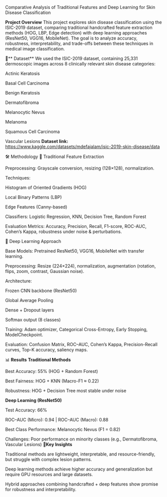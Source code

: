 Comparative Analysis of Traditional Features and Deep Learning for Skin Disease Classification

**Project Overview**
This project explores skin disease classification using the ISIC-2019 dataset, comparing traditional handcrafted feature extraction methods (HOG, LBP, Edge detection) with deep learning approaches (ResNet50, VGG16, MobileNet). The goal is to analyze accuracy, robustness, interpretability, and trade-offs between these techniques in medical image classification.

📂** Dataset**
We used the ISIC-2019 dataset, containing 25,331 dermoscopic images across 8 clinically relevant skin disease categories:

Actinic Keratosis

Basal Cell Carcinoma

Benign Keratosis

Dermatofibroma

Melanocytic Nevus

Melanoma

Squamous Cell Carcinoma

Vascular Lesions
**Dataset link:** https://www.kaggle.com/datasets/mdefajalam/isic-2019-skin-disease/data

🛠️ Methodology
🔹 Traditional Feature Extraction

Preprocessing: Grayscale conversion, resizing (128×128), normalization.

Techniques:

Histogram of Oriented Gradients (HOG)

Local Binary Patterns (LBP)

Edge Features (Canny-based)

Classifiers: Logistic Regression, KNN, Decision Tree, Random Forest

Evaluation Metrics: Accuracy, Precision, Recall, F1-score, ROC-AUC, Cohen’s Kappa, robustness under noise & perturbations.

🔹 Deep Learning Approach

Base Models: Pretrained ResNet50, VGG16, MobileNet with transfer learning.

Preprocessing: Resize (224×224), normalization, augmentation (rotation, flips, zoom, contrast, Gaussian noise).

Architecture:

Frozen CNN backbone (ResNet50)

Global Average Pooling

Dense + Dropout layers

Softmax output (8 classes)

Training: Adam optimizer, Categorical Cross-Entropy, Early Stopping, ModelCheckpoint.

Evaluation: Confusion Matrix, ROC–AUC, Cohen’s Kappa, Precision-Recall curves, Top-K accuracy, saliency maps.

📊 **Results**
**Traditional Methods**

Best Accuracy: 55% (HOG + Random Forest)

Best Fairness: HOG + KNN (Macro-F1 ≈ 0.22)

Robustness: HOG + Decision Tree most stable under noise

**Deep Learning (ResNet50)**

Test Accuracy: 66%

ROC–AUC (Micro): 0.94 | ROC–AUC (Macro): 0.88

Best Class Performance: Melanocytic Nevus (F1 = 0.82)

Challenges: Poor performance on minority classes (e.g., Dermatofibroma, Vascular Lesions)
📌**Key Insights**

Traditional methods are lightweight, interpretable, and resource-friendly, but struggle with complex lesion patterns.

Deep learning methods achieve higher accuracy and generalization but require GPU resources and large datasets.

Hybrid approaches combining handcrafted + deep features show promise for robustness and interpretability.
